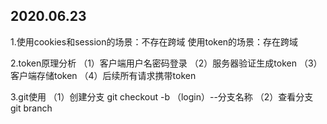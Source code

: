 ## 2020.06.23
1.使用cookies和session的场景：不存在跨域
  使用token的场景：存在跨域
  
2.token原理分析
	（1）客户端用户名密码登录
	（2）服务器验证生成token
	（3）客户端存储token
	（4）后续所有请求携带token

3.git使用
	（1）创建分支
	git checkout -b （login）--分支名称
	（2）查看分支
	git branch
